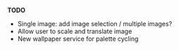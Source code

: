 **TODO**

* Single image: add image selection / multiple images?
* Allow user to scale and translate image
* New wallpaper service for palette cycling

